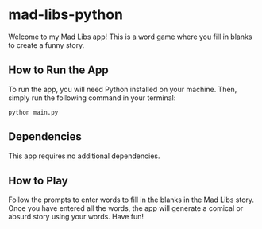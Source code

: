 # mad-libs-python

Welcome to my Mad Libs app! This is a word game where you fill in blanks to create a funny story. 

## How to Run the App

To run the app, you will need Python installed on your machine. Then, simply run the following command in your terminal:
```
python main.py
```
## Dependencies

This app requires no additional dependencies.

## How to Play

Follow the prompts to enter words to fill in the blanks in the Mad Libs story. Once you have entered all the words, the app will generate a comical or absurd story using your words. Have fun!
